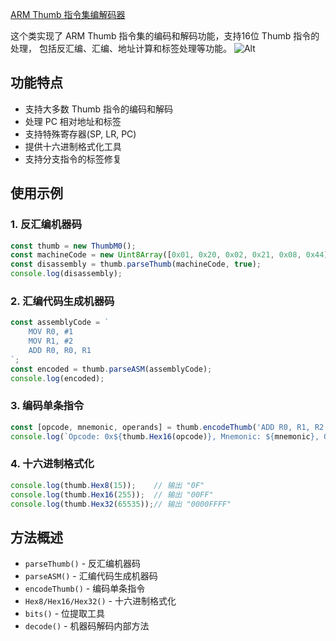 [ARM Thumb 指令集编解码器](https://keymove.github.io/ThumbM0)

这个类实现了 ARM Thumb 指令集的编码和解码功能，支持16位 Thumb 指令的处理，
包括反汇编、汇编、地址计算和标签处理等功能。
![Alt](https://keymove.github.io/ThumbM0/M0.png)
## 功能特点
- 支持大多数 Thumb 指令的编码和解码
- 处理 PC 相对地址和标签
- 支持特殊寄存器(SP, LR, PC)
- 提供十六进制格式化工具
- 支持分支指令的标签修复

## 使用示例

### 1. 反汇编机器码
```javascript
const thumb = new ThumbM0();
const machineCode = new Uint8Array([0x01, 0x20, 0x02, 0x21, 0x08, 0x44]);
const disassembly = thumb.parseThumb(machineCode, true);
console.log(disassembly);
```

### 2. 汇编代码生成机器码
```javascript
const assemblyCode = `
    MOV R0, #1
    MOV R1, #2
    ADD R0, R0, R1
`;
const encoded = thumb.parseASM(assemblyCode);
console.log(encoded);
```

### 3. 编码单条指令
```javascript
const [opcode, mnemonic, operands] = thumb.encodeThumb('ADD R0, R1, R2');
console.log(`Opcode: 0x${thumb.Hex16(opcode)}, Mnemonic: ${mnemonic}, Operands: ${operands}`);
```

### 4. 十六进制格式化
```javascript
console.log(thumb.Hex8(15));    // 输出 "0F"
console.log(thumb.Hex16(255));  // 输出 "00FF"
console.log(thumb.Hex32(65535));// 输出 "0000FFFF"
```

## 方法概述
- `parseThumb()` - 反汇编机器码
- `parseASM()` - 汇编代码生成机器码
- `encodeThumb()` - 编码单条指令
- `Hex8/Hex16/Hex32()` - 十六进制格式化
- `bits()` - 位提取工具
- `decode()` - 机器码解码内部方法
